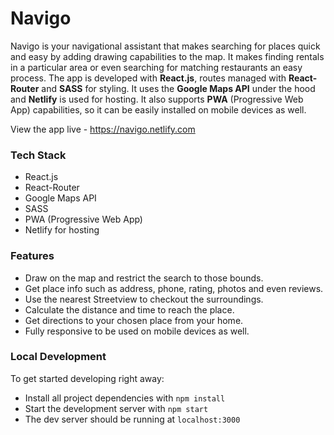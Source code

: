 # Navigo

Navigo is your navigational assistant that makes searching for places quick and easy by adding drawing capabilities to the map. It makes finding rentals in a particular area or even searching for matching restaurants an easy process. The app is developed with **React.js**, routes managed with **React-Router** and **SASS** for styling. It uses the **Google Maps API** under the hood and **Netlify** is used for hosting. It also supports **PWA** (Progressive Web App) capabilities, so it can be easily installed on mobile devices as well.

View the app live - https://navigo.netlify.com

### Tech Stack
* React.js
* React-Router
* Google Maps API
* SASS
* PWA (Progressive Web App)
* Netlify for hosting

### Features 
* Draw on the map and restrict the search to those bounds.
* Get place info such as address, phone, rating, photos and even reviews.
* Use the nearest Streetview to checkout the surroundings.
* Calculate the distance and time to reach the place.
* Get directions to your chosen place from your home.
* Fully responsive to be used on mobile devices as well.

### Local Development 
To get started developing right away:

* Install all project dependencies with `npm install`
* Start the development server with `npm start`
* The dev server should be running at `localhost:3000`
